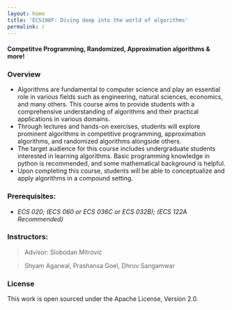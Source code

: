 ```yaml
---
layout: home
title: 'ECS198F: Diving deep into the world of algorithms'
permalink: /
---
```


#### Competitve Programming, Randomized, Approximation algorithms & more!

### Overview

* Algorithms are fundamental to computer science and play an essential role in various fields such as engineering, natural sciences, economics, and many others. This course aims to provide students with a comprehensive understanding of algorithms and their practical applications in various domains.
* Through lectures and hands-on exercises, students will explore prominent algorithms in competitive programming, approximation algorithms, and randomized algorithms alongside others.
* The target audience for this course includes undergraduate students interested in learning algorithms. Basic programming knowledge in python is recommended, and some mathematical background is helpful.
* Upon completing this course, students will be able to conceptualize and apply algorithms in a compound setting.

### Prerequisites: 

* *ECS 020; (ECS 060 or ECS 036C or ECS 032B); (ECS 122A Recommended)*


### Instructors:

> Advisor: Slobodan Mitrović

> Shyam Agarwal, Prashansa Goel, Dhruv Sangamwar

### License

This work is open sourced under the Apache License, Version 2.0.